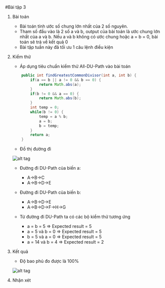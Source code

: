 #Bài tập 3
1. Bài toán
	- Bài toán tính ước số chung lớn nhất của 2 số nguyên.
	- Tham số đầu vào là 2 số a và b, output của bài toán là ước chung lớn nhất của a và b. Nếu a và b không có ước chung hoặc a = b = 0, bài toán sẽ trả về kết quả 0	
	- Bài tập tuần này đã tối ưu 1 câu lệnh điều kiện
2. Kiểm thử
	- Áp dụng tiêu chuẩn kiểm thử All-DU-Path vào bài toán
	
    ```java
		public int findGreatestCommonDivisor(int a, int b) {        
		    if(a == b || a != 0 && b == 0) {
		        return Math.abs(a);
		    }             
		    if(b != 0 && a == 0) {
		        return Math.abs(b);
		    }        
		    int temp = 0;
		    while(b != 0) {
		        temp = a % b;
		        a = b;
		        b = temp;
		    }
		    return a;
		}   
    ```
	
	- Đồ thị đường đi
	
    ![alt tag](https://github.com/longdt03/int3117-2016/blob/master/DangThanhLong/BT3/Diagram.png)
    
	- Đường đi DU-Path của biến a:
		+ A->B->C
		+ A->B->D->E
	- Đường đi DU-Path của biến b:
		+ A->B->D->E
		+ A->B->D->F->H->G
		
	- Từ đường đi DU-Path ta có các bộ kiểm thử tương ứng
		+ a = b = 5 => Expected result = 5
		+ a = 5 và b = 0 => Expected result = 5
		+ b = 5 và a = 0 => Expected result = 5
		+ a = 14 và b = 4 => Expected result = 2
3. Kết quả
	- Độ bao phủ đo được là 100%
	
	![alt tag](https://github.com/longdt03/int3117-2016/blob/master/DangThanhLong/BT3/TestCoverage.PNG)

4. Nhận xét